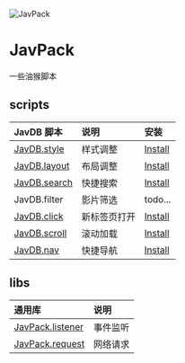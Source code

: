 ![JavPack](https://raw.githubusercontent.com/bolin-dev/JavPack/main/static/logo.png "logo")

# JavPack

一些油猴脚本

## scripts

| JavDB 脚本                               | 说明         | 安装                                                                                       |
| :--------------------------------------- | :----------- | :----------------------------------------------------------------------------------------- |
| [JavDB.style](./javdb/style/README.md)   | 样式调整     | [Install](https://github.com/bolin-dev/JavPack/raw/main/javdb/style/JavDB.style.user.js)   |
| [JavDB.layout](./javdb/layout/README.md) | 布局调整     | [Install](https://github.com/bolin-dev/JavPack/raw/main/javdb/layout/JavDB.layout.user.js) |
| [JavDB.search](./javdb/search/README.md) | 快捷搜索     | [Install](https://github.com/bolin-dev/JavPack/raw/main/javdb/search/JavDB.search.user.js) |
| JavDB.filter                             | 影片筛选     | todo...                                                                                    |
| [JavDB.click](./javdb/click/README.md)   | 新标签页打开 | [Install](https://github.com/bolin-dev/JavPack/raw/main/javdb/click/JavDB.click.user.js)   |
| [JavDB.scroll](./javdb/scroll/README.md) | 滚动加载     | [Install](https://github.com/bolin-dev/JavPack/raw/main/javdb/scroll/JavDB.scroll.user.js) |
| [JavDB.nav](./javdb/nav/README.md)       | 快捷导航     | [Install](https://github.com/bolin-dev/JavPack/raw/main/javdb/nav/JavDB.nav.user.js)       |

## libs

| 通用库                                        | 说明     |
| :-------------------------------------------- | :------- |
| [JavPack.listener](./libs/listener/README.md) | 事件监听 |
| [JavPack.request](./libs/request/README.md)   | 网络请求 |
